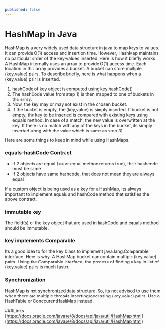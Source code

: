 ```yaml
---
published: false
---
```


# HashMap in Java

HashMap is a very widely used data structure in java to map keys to values. It can provide O(1) access and insertion time. However, HashMap maintains no particular order of the key-values inserted. Here is how it briefly works. A HashMap internally uses an array to provide O(1) access time. Each location in this array provides a bucket. A bucket can store multiple (key,value) pairs. To describe briefly, here is what happens when a (key,value) pair is inserted. 

1. hashCode of key object is computed using key.hashCode()
2. The hashCode value from step 1) is then mapped to one of buckets in the array.
3. Now, the key may or may not exist in the chosen bucket. 
4. If the bucket is empty, the (key,value) is simply inserted. If bucket is not empty, the key to be inserted is compared with existing keys using equals method. In case of a match, the new value is overwritten at the key. If there is no match with any of the keys in the bucket, its simply inserted along with the value which is same as step 3).


Here are some things to keep in mind while using HashMaps.

### equals-hashCode Contract
- If 2 objects are equal (== or equal method returns true), their hashcode must be same
- If 2 objects have same hashcode, that does not mean they are always equal

If a custom object is being used as a key for a HashMap, its always important to implement equals and hashCode method that satisfies the above contract.

### immutable key

The field(s) of the key object that are used in hashCode and equals method should be immutable. 

### key implements Comparable

Its a good idea to for the key Class to implement java.lang.Comparable interface. Here is why. A HashMap bucket can contain multiple (key,value) pairs. Using the Comparable interface, the process of finding a key in list of (key,value) pairs is much faster.

### Synchronization

HashMap is not synchronized data structure. So, its not advised to use them when there are multiple threads inserting/accessing (key,value) pairs. Use a HashTable or ConccurentHashMap instead.






###Links
[https://docs.oracle.com/javase/8/docs/api/java/util/HashMap.html](https://docs.oracle.com/javase/8/docs/api/java/util/HashMap.html)
